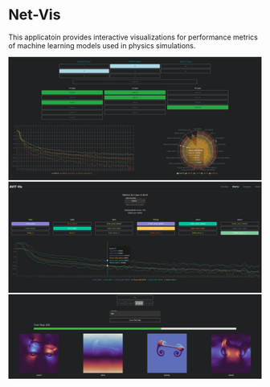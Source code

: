 # Net-Vis

This applicatoin provides interactive visualizations for performance metrics of machine learning models used in physics simulations.


<img width=600 src="./imgs/demo1.png">
<img width=600 src="./imgs/demo2.png">
<img width=600 src="./imgs/demo3.png">
